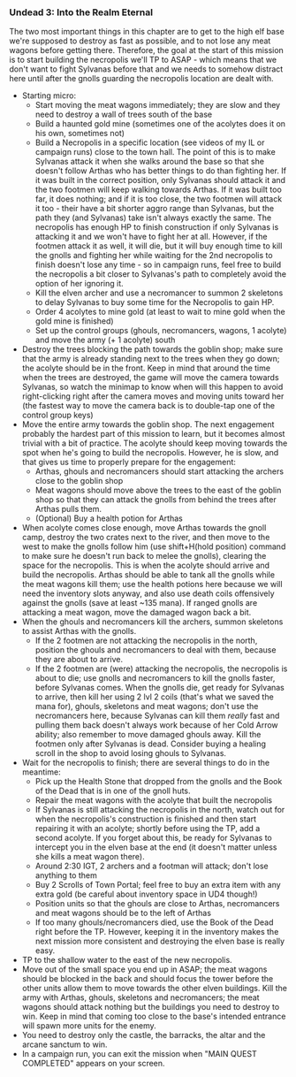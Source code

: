 ### Undead 3: Into the Realm Eternal

The two most important things in this chapter are to get to the high elf base we're supposed to destroy as fast as possible, and to not lose any meat wagons before getting there. Therefore, the goal at the start of this mission is to start building the necropolis we'll TP to ASAP - which means that we don't want to fight Sylvanas before that and we needs to somehow distract here until after the gnolls guarding the necropolis location are dealt with.

- Starting micro:
  - Start moving the meat wagons immediately; they are slow and they need to destroy a wall of trees south of the base
  - Build a haunted gold mine (sometimes one of the acolytes does it on his own, sometimes not)
  - Build a Necropolis in a specific location (see videos of my IL or campaign runs) close to the town hall. The point of this is to make Sylvanas attack it when she walks around the base so that she doesn't follow Arthas who has better things to do than fighting her. If it was built in the correct position, only Sylvanas should attack it and the two footmen will keep walking towards Arthas. If it was built too far, it does nothing; and if it is too close, the two footmen will attack it too - their have a bit shorter aggro range than Sylvanas, but the path they (and Sylvanas) take isn't always exactly the same.
    The necropolis has enough HP to finish construction if only Sylvanas is attacking it and we won't have to fight her at all. However, if the footmen attack it as well, it will die, but it will buy enough time to kill the gnolls and fighting her while waiting for the 2nd necropolis to finish doesn't lose any time - so in campaign runs, feel free to build the necropolis a bit closer to Sylvanas's path to completely avoid the option of her ignoring it.
  - Kill the elven archer and use a necromancer to summon 2 skeletons to delay Sylvanas to buy some time for the Necropolis to gain HP.
  - Order 4 acolytes to mine gold (at least to wait to mine gold when the gold mine is finished)
  - Set up the control groups (ghouls, necromancers, wagons, 1 acolyte) and move the army (+ 1 acolyte) south
- Destroy the trees blocking the path towards the goblin shop; make sure that the army is already standing next to the trees when they go down; the acolyte should be in the front. Keep in mind that around the time when the trees are destroyed, the game will move the camera towards Sylvanas, so watch the minimap to know when will this happen to avoid right-clicking right after the camera moves and moving units toward her (the fastest way to move the camera back is to double-tap one of the control group keys)
- Move the entire army towards the goblin shop. The next engagement probably the hardest part of this mission to learn, but it becomes almost trivial with a bit of practice. The acolyte should keep moving towards the spot when he's going to build the necropolis. However, he is slow, and that gives us time to properly prepare for the engagement:
  - Arthas, ghouls and necromancers should start attacking the archers close to the goblin shop
  - Meat wagons should move above the trees to the east of the goblin shop so that they can attack the gnolls from behind the trees after Arthas pulls them.
  - (Optional) Buy a health potion for Arthas
- When acolyte comes close enough, move Arthas towards the gnoll camp, destroy the two crates next to the river, and then move to the west to make the gnolls follow him (use shift+H(hold position) command to make sure he doesn't run back to melee the gnolls), clearing the space for the necropolis. This is when the acolyte should arrive and build the necropolis. Arthas should be able to tank all the gnolls while the meat wagons kill them; use the health potions here because  we will need the inventory slots anyway, and also use death coils offensively against the gnolls (save at least ~135 mana). If ranged gnolls are attacking a meat wagon, move the damaged wagon back a bit.
- When the ghouls and necromancers kill the archers, summon skeletons to assist Arthas with the gnolls.
  - If the 2 footmen are not attacking the necropolis in the north, position the ghouls and necromancers to deal with them, because they are about to arrive.
  - If the 2 footmen are (were) attacking the necropolis, the necropolis is about to die; use gnolls and necromancers to kill the gnolls faster, before Sylvanas comes. When the gnolls die, get ready for Sylvanas to arrive, then kill her using 2 lvl 2 coils (that's what we saved the mana for), ghouls, skeletons and meat wagons; don't use the necromancers here, because Sylvanas can kill them *really* fast and pulling them back doesn't always work because of her Cold Arrow ability; also remember to move damaged ghouls away. Kill the footmen only after Sylvanas is dead. Consider buying a healing scroll in the shop to avoid losing ghouls to Sylvanas.
- Wait for the necropolis to finish; there are several things to do in the meantime:
  - Pick up the Health Stone that dropped from the gnolls and the Book of the Dead that is in one of the gnoll huts.
  - Repair the meat wagons with the acolyte that built the necropolis
  - If Sylvanas is still attacking the necropolis in the north, watch out for when the necropolis's construction is finished and then start repairing it with an acolyte; shortly before using the TP, add a second acolyte. If you forget about this, be ready for Sylvanas to intercept you in the elven base at the end (it doesn't matter unless she kills a meat wagon there).
  - Around 2:30 IGT, 2 archers and a footman will attack; don't lose anything to them
  - Buy 2 Scrolls of Town Portal; feel free to buy an extra item with any extra gold (be careful about inventory space in UD4 though!)
  - Position units so that the ghouls are close to Arthas, necromancers and meat wagons should be to the left of Arthas
  - If too many ghouls/necromancers died, use the Book of the Dead right before the TP. However, keeping it in the inventory makes the next mission more consistent and destroying the elven base is really easy.
- TP to the shallow water to the east of the new necropolis.
- Move out of the small space you end up in ASAP; the meat wagons should be blocked in the back and should focus the tower before the other units allow them to move towards the other elven buildings. Kill the army with Arthas, ghouls, skeletons and necromancers; the meat wagons should attack nothing but the buildings you need to destroy to win. Keep in mind that coming too close to the base's intended entrance will spawn more units for the enemy.
- You need to destroy only the castle, the barracks, the altar and the arcane sanctum to win.
- In a campaign run, you can exit the mission when "MAIN QUEST COMPLETED" appears on your screen.

